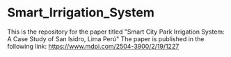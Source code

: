 # Smart_Irrigation_System
This is the repository for the paper titled "Smart City Park Irrigation System: A Case Study of San Isidro, Lima Perú"
The paper is published in the following link: https://www.mdpi.com/2504-3900/2/19/1227
